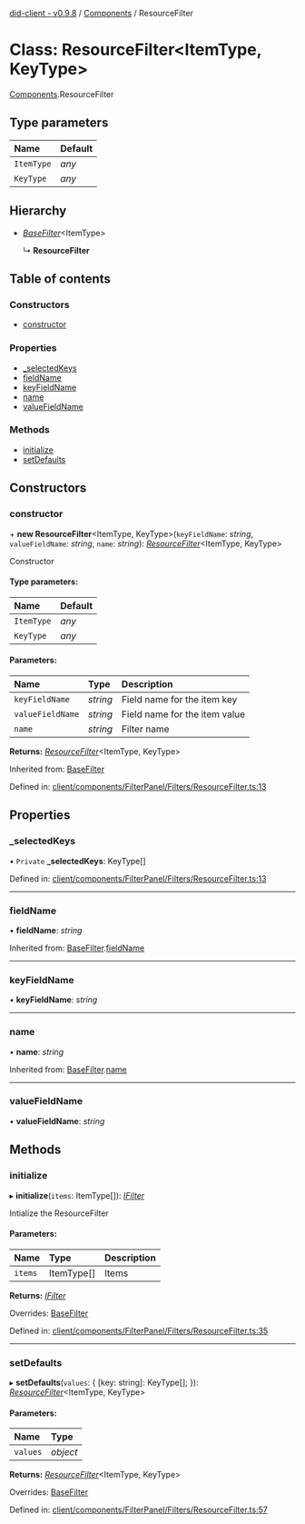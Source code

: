 [did-client - v0.9.8](../README.md) / [Components](../modules/components.md) / ResourceFilter

# Class: ResourceFilter<ItemType, KeyType\>

[Components](../modules/components.md).ResourceFilter

## Type parameters

Name | Default |
:------ | :------ |
`ItemType` | *any* |
`KeyType` | *any* |

## Hierarchy

* [*BaseFilter*](components.basefilter.md)<ItemType\>

  ↳ **ResourceFilter**

## Table of contents

### Constructors

- [constructor](components.resourcefilter.md#constructor)

### Properties

- [\_selectedKeys](components.resourcefilter.md#_selectedkeys)
- [fieldName](components.resourcefilter.md#fieldname)
- [keyFieldName](components.resourcefilter.md#keyfieldname)
- [name](components.resourcefilter.md#name)
- [valueFieldName](components.resourcefilter.md#valuefieldname)

### Methods

- [initialize](components.resourcefilter.md#initialize)
- [setDefaults](components.resourcefilter.md#setdefaults)

## Constructors

### constructor

\+ **new ResourceFilter**<ItemType, KeyType\>(`keyFieldName`: *string*, `valueFieldName`: *string*, `name`: *string*): [*ResourceFilter*](components.resourcefilter.md)<ItemType, KeyType\>

Constructor

#### Type parameters:

Name | Default |
:------ | :------ |
`ItemType` | *any* |
`KeyType` | *any* |

#### Parameters:

Name | Type | Description |
:------ | :------ | :------ |
`keyFieldName` | *string* | Field name for the item key   |
`valueFieldName` | *string* | Field name for the item value   |
`name` | *string* | Filter name    |

**Returns:** [*ResourceFilter*](components.resourcefilter.md)<ItemType, KeyType\>

Inherited from: [BaseFilter](components.basefilter.md)

Defined in: [client/components/FilterPanel/Filters/ResourceFilter.ts:13](https://github.com/Puzzlepart/did/blob/dev/client/components/FilterPanel/Filters/ResourceFilter.ts#L13)

## Properties

### \_selectedKeys

• `Private` **\_selectedKeys**: KeyType[]

Defined in: [client/components/FilterPanel/Filters/ResourceFilter.ts:13](https://github.com/Puzzlepart/did/blob/dev/client/components/FilterPanel/Filters/ResourceFilter.ts#L13)

___

### fieldName

• **fieldName**: *string*

Inherited from: [BaseFilter](components.basefilter.md).[fieldName](components.basefilter.md#fieldname)

___

### keyFieldName

• **keyFieldName**: *string*

___

### name

• **name**: *string*

Inherited from: [BaseFilter](components.basefilter.md).[name](components.basefilter.md#name)

___

### valueFieldName

• **valueFieldName**: *string*

## Methods

### initialize

▸ **initialize**(`items`: ItemType[]): [*IFilter*](../interfaces/components.ifilter.md)

Intialize the ResourceFilter

#### Parameters:

Name | Type | Description |
:------ | :------ | :------ |
`items` | ItemType[] | Items    |

**Returns:** [*IFilter*](../interfaces/components.ifilter.md)

Overrides: [BaseFilter](components.basefilter.md)

Defined in: [client/components/FilterPanel/Filters/ResourceFilter.ts:35](https://github.com/Puzzlepart/did/blob/dev/client/components/FilterPanel/Filters/ResourceFilter.ts#L35)

___

### setDefaults

▸ **setDefaults**(`values`: { [key: string]: KeyType[];  }): [*ResourceFilter*](components.resourcefilter.md)<ItemType, KeyType\>

#### Parameters:

Name | Type |
:------ | :------ |
`values` | *object* |

**Returns:** [*ResourceFilter*](components.resourcefilter.md)<ItemType, KeyType\>

Overrides: [BaseFilter](components.basefilter.md)

Defined in: [client/components/FilterPanel/Filters/ResourceFilter.ts:57](https://github.com/Puzzlepart/did/blob/dev/client/components/FilterPanel/Filters/ResourceFilter.ts#L57)
